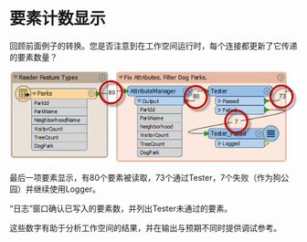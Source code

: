 # 要素计数显示

回顾前面例子的转换。您是否注意到在工作空间运行时，每个连接都更新了它传递的要素数量？

![](../../.gitbook/assets/img2.029.transformercounts.png)

最后一项要素显示，有80个要素被读取，73个通过Tester，7个失败（作为狗公园）并继续使用Logger。

“日志”窗口确认已写入的要素数，并列出Tester未通过的要素。

这些数字有助于分析工作空间的结果，并在输出与预期不同时提供调试参考。

